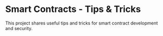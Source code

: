 # Smart Contracts - Tips & Tricks

This project shares useful tips and tricks for smart contract development and security.
